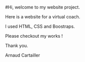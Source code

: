 #Hi, welcome to my website project.

Here is a website for a virtual coach.

I used HTML, CSS and Boostraps.

Please checkout my works ! 

Thank you.

Arnaud Cartailler
